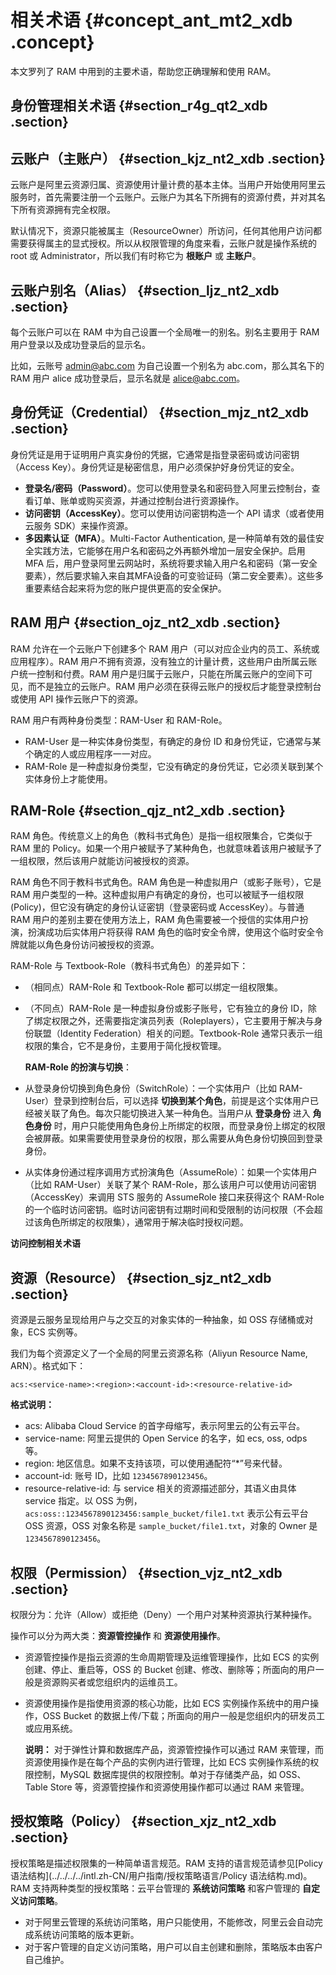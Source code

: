 # 相关术语 {#concept_ant_mt2_xdb .concept}

本文罗列了 RAM 中用到的主要术语，帮助您正确理解和使用 RAM。

## 身份管理相关术语 {#section_r4g_qt2_xdb .section}

## 云账户（主账户） {#section_kjz_nt2_xdb .section}

云账户是阿里云资源归属、资源使用计量计费的基本主体。当用户开始使用阿里云服务时，首先需要注册一个云账户。云账户为其名下所拥有的资源付费，并对其名下所有资源拥有完全权限。

默认情况下，资源只能被属主（ResourceOwner）所访问，任何其他用户访问都需要获得属主的显式授权。所以从权限管理的角度来看，云账户就是操作系统的 root 或 Administrator，所以我们有时称它为 **根账户** 或 **主账户**。

## 云账户别名（Alias） {#section_ljz_nt2_xdb .section}

每个云账户可以在 RAM 中为自己设置一个全局唯一的别名。别名主要用于 RAM 用户登录以及成功登录后的显示名。

比如，云账号 admin@abc.com 为自己设置一个别名为 abc.com，那么其名下的 RAM 用户 alice 成功登录后，显示名就是 alice@abc.com。

## 身份凭证（Credential） {#section_mjz_nt2_xdb .section}

身份凭证是用于证明用户真实身份的凭据，它通常是指登录密码或访问密钥（Access Key）。身份凭证是秘密信息，用户必须保护好身份凭证的安全。

-   **登录名/密码（Password）**。您可以使用登录名和密码登入阿里云控制台，查看订单、账单或购买资源，并通过控制台进行资源操作。
-   **访问密钥（AccessKey）**。您可以使用访问密钥构造一个 API 请求（或者使用云服务 SDK）来操作资源。
-   **多因素认证（MFA）**。Multi-Factor Authentication, 是一种简单有效的最佳安全实践方法，它能够在用户名和密码之外再额外增加一层安全保护。启用 MFA 后，用户登录阿里云网站时，系统将要求输入用户名和密码（第一安全要素），然后要求输入来自其MFA设备的可变验证码（第二安全要素）。这些多重要素结合起来将为您的账户提供更高的安全保护。

## RAM 用户 {#section_ojz_nt2_xdb .section}

RAM 允许在一个云账户下创建多个 RAM 用户（可以对应企业内的员工、系统或应用程序）。RAM 用户不拥有资源，没有独立的计量计费，这些用户由所属云账户统一控制和付费。RAM 用户是归属于云账户，只能在所属云账户的空间下可见，而不是独立的云账户。RAM 用户必须在获得云账户的授权后才能登录控制台或使用 API 操作云账户下的资源。

RAM 用户有两种身份类型：RAM-User 和 RAM-Role。

-   RAM-User 是一种实体身份类型，有确定的身份 ID 和身份凭证，它通常与某个确定的人或应用程序一一对应。
-   RAM-Role 是一种虚拟身份类型，它没有确定的身份凭证，它必须关联到某个实体身份上才能使用。

## RAM-Role {#section_qjz_nt2_xdb .section}

RAM 角色。传统意义上的角色（教科书式角色）是指一组权限集合，它类似于 RAM 里的 Policy。如果一个用户被赋予了某种角色，也就意味着该用户被赋予了一组权限，然后该用户就能访问被授权的资源。

RAM 角色不同于教科书式角色。RAM 角色是一种虚拟用户（或影子账号），它是 RAM 用户类型的一种。这种虚拟用户有确定的身份，也可以被赋予一组权限\(Policy\)，但它没有确定的身份认证密钥（登录密码或 AccessKey）。与普通 RAM 用户的差别主要在使用方法上，RAM 角色需要被一个授信的实体用户扮演，扮演成功后实体用户将获得 RAM 角色的临时安全令牌，使用这个临时安全令牌就能以角色身份访问被授权的资源。

RAM-Role 与 Textbook-Role（教科书式角色）的差异如下：

-   （相同点）RAM-Role 和 Textbook-Role 都可以绑定一组权限集。
-   （不同点）RAM-Role 是一种虚拟身份或影子账号，它有独立的身份 ID，除了绑定权限之外，还需要指定演员列表（Roleplayers），它主要用于解决与身份联盟（Identity Federation）相关的问题。Textbook-Role 通常只表示一组权限的集合，它不是身份，主要用于简化授权管理。

    **RAM-Role 的扮演与切换**：

-   从登录身份切换到角色身份（SwitchRole）：一个实体用户（比如 RAM-User）登录到控制台后，可以选择 **切换到某个角色**，前提是这个实体用户已经被关联了角色。每次只能切换进入某一种角色。当用户从 **登录身份** 进入 **角色身份** 时，用户只能使用角色身份上所绑定的权限，而登录身份上绑定的权限会被屏蔽。如果需要使用登录身份的权限，那么需要从角色身份切换回到登录身份。
-   从实体身份通过程序调用方式扮演角色（AssumeRole）：如果一个实体用户（比如 RAM-User）关联了某个 RAM-Role，那么该用户可以使用访问密钥（AccessKey）来调用 STS 服务的 AssumeRole 接口来获得这个 RAM-Role 的一个临时访问密钥。临时访问密钥有过期时间和受限制的访问权限（不会超过该角色所绑定的权限集），通常用于解决临时授权问题。

**访问控制相关术语**

## 资源（Resource） {#section_sjz_nt2_xdb .section}

资源是云服务呈现给用户与之交互的对象实体的一种抽象，如 OSS 存储桶或对象，ECS 实例等。

我们为每个资源定义了一个全局的阿里云资源名称（Aliyun Resource Name, ARN）。格式如下：

```
acs:<service-name>:<region>:<account-id>:<resource-relative-id>
```

**格式说明：**

-   acs: Alibaba Cloud Service 的首字母缩写，表示阿里云的公有云平台。
-   service-name: 阿里云提供的 Open Service 的名字，如 ecs, oss, odps 等。
-   region: 地区信息。如果不支持该项，可以使用通配符“\*”号来代替。
-   account-id: 账号 ID，比如 `1234567890123456`。
-   resource-relative-id: 与 service 相关的资源描述部分，其语义由具体 service 指定。以 OSS 为例，`acs:oss::1234567890123456:sample_bucket/file1.txt` 表示公有云平台 OSS 资源，OSS 对象名称是 `sample_bucket/file1.txt`，对象的 Owner 是 `1234567890123456`。

## 权限（Permission） {#section_vjz_nt2_xdb .section}

权限分为：允许（Allow）或拒绝（Deny）一个用户对某种资源执行某种操作。

操作可以分为两大类：**资源管控操作** 和 **资源使用操作**。

-   资源管控操作是指云资源的生命周期管理及运维管理操作，比如 ECS 的实例创建、停止、重启等，OSS 的 Bucket 创建、修改、删除等；所面向的用户一般是资源购买者或您组织内的运维员工。
-   资源使用操作是指使用资源的核心功能，比如 ECS 实例操作系统中的用户操作，OSS Bucket 的数据上传/下载；所面向的用户一般是您组织内的研发员工或应用系统。

    **说明：** 对于弹性计算和数据库产品，资源管控操作可以通过 RAM 来管理，而资源使用操作是在每个产品的实例内进行管理，比如 ECS 实例操作系统的权限控制，MySQL 数据库提供的权限控制。单对于存储类产品，如 OSS、Table Store 等，资源管控操作和资源使用操作都可以通过 RAM 来管理。


## 授权策略（Policy） {#section_xjz_nt2_xdb .section}

授权策略是描述权限集的一种简单语言规范。RAM 支持的语言规范请参见[Policy 语法结构](../../../../intl.zh-CN/用户指南/授权策略语言/Policy 语法结构.md)。 RAM 支持两种类型的授权策略：云平台管理的 **系统访问策略** 和客户管理的 **自定义访问策略**。

-   对于阿里云管理的系统访问策略，用户只能使用，不能修改，阿里云会自动完成系统访问策略的版本更新。
-   对于客户管理的自定义访问策略，用户可以自主创建和删除，策略版本由客户自己维护。

